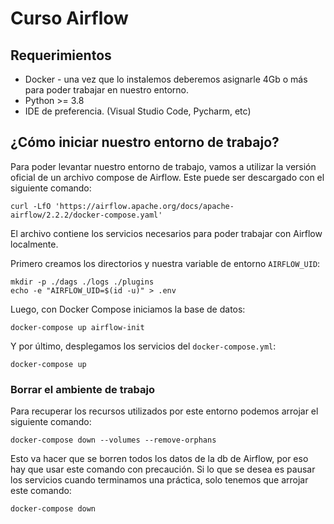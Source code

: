 # Curso Airflow

## Requerimientos
* Docker - una vez que lo instalemos deberemos asignarle 4Gb o más para poder trabajar en nuestro entorno.
* Python >= 3.8
* IDE de preferencia. (Visual Studio Code, Pycharm, etc)

## ¿Cómo iniciar nuestro entorno de trabajo?
Para poder levantar nuestro entorno de trabajo, vamos a utilizar la versión oficial
de un archivo compose de Airflow. Este puede ser descargado con el siguiente comando:
```shell
curl -LfO 'https://airflow.apache.org/docs/apache-airflow/2.2.2/docker-compose.yaml'
```
El archivo contiene los servicios necesarios para poder trabajar con Airflow localmente.

Primero creamos los directorios y nuestra variable de entorno `AIRFLOW_UID`:
```shell
mkdir -p ./dags ./logs ./plugins
echo -e "AIRFLOW_UID=$(id -u)" > .env
```
Luego, con Docker Compose iniciamos la base de datos:
```shell
docker-compose up airflow-init
```
Y por último, desplegamos los servicios del `docker-compose.yml`:
```shell
docker-compose up
```

### Borrar el ambiente de trabajo
Para recuperar los recursos utilizados por este entorno podemos arrojar el siguiente comando:
```shell
docker-compose down --volumes --remove-orphans
```
Esto va hacer que se borren todos los datos de la db de Airflow, por eso hay que usar este comando con precaución.
Si lo que se desea es pausar los servicios cuando terminamos una práctica, solo tenemos que arrojar este comando:
```shell
docker-compose down
```
